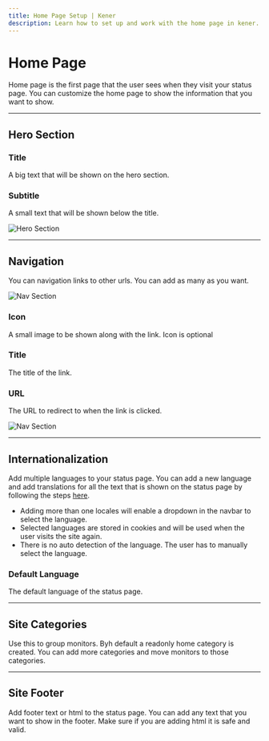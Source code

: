 ```yaml
---
title: Home Page Setup | Kener
description: Learn how to set up and work with the home page in kener.
---
```


# Home Page

Home page is the first page that the user sees when they visit your status page. You can customize the home page to show the information that you want to show.

---

## Hero Section

### Title

A big text that will be shown on the hero section.

### Subtitle

A small text that will be shown below the title.

<div class="border rounded-md">

![Hero Section](/home_1.png)

</div>

---

## Navigation

You can navigation links to other urls. You can add as many as you want.

![Nav Section](/home_2.png)

### Icon

A small image to be shown along with the link. Icon is optional

### Title

The title of the link.

### URL

The URL to redirect to when the link is clicked.

![Nav Section](/home_3.png)

---

## Internationalization

Add multiple languages to your status page. You can add a new language and add translations for all the text that is shown on the status page by following the steps [here](/docs/i18n).

-   Adding more than one locales will enable a dropdown in the navbar to select the language.
-   Selected languages are stored in cookies and will be used when the user visits the site again.
-   There is no auto detection of the language. The user has to manually select the language.

### Default Language

The default language of the status page.

---

## Site Categories

Use this to group monitors. Byh default a readonly home category is created. You can add more categories and move monitors to those categories.

---

## Site Footer

Add footer text or html to the status page. You can add any text that you want to show in the footer. Make sure if you are adding html it is safe and valid.
